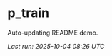 # p_train

Auto-updating README demo.

<!--START_SECTION:status-->
_Last run: 2025-10-04 08:26 UTC_
<!--END_SECTION:status-->
















































































































































































































































































































































































































































































































































































































































































































































































































































































































































































